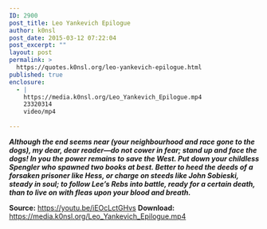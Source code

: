 ```yaml
---
ID: 2900
post_title: Leo Yankevich Epilogue
author: k0nsl
post_date: 2015-03-12 07:22:04
post_excerpt: ""
layout: post
permalink: >
  https://quotes.k0nsl.org/leo-yankevich-epilogue.html
published: true
enclosure:
  - |
    https://media.k0nsl.org/Leo_Yankevich_Epilogue.mp4
    23320314
    video/mp4
    
---
```

<strong><i>Although the end seems near
(your neighbourhood and race
gone to the dogs), my dear,
dear reader—do not cower
in fear; stand up and face
the dogs! In you the power
remains to save the West.
Put down your childless Spengler
who spawned two books at best.
Better to heed the deeds
of a forsaken prisoner
like Hess, or charge on steeds
like John Sobieski, steady
in soul; to follow Lee’s
Rebs into battle, ready
for a certain death,
than to live on with fleas
upon your blood and breath.</i></strong>

<strong>Source:</strong> <a href="https://youtu.be/iEOcLctGHvs" title="Leo Yankevich Epilogue" target="_blank">https://youtu.be/iEOcLctGHvs</a>
<strong>Download:</strong> <a href="https://media.k0nsl.org/Leo_Yankevich_Epilogue.mp4" target="_blank">https://media.k0nsl.org/Leo_Yankevich_Epilogue.mp4</a>